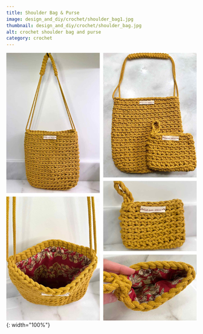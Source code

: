```yaml
---
title: Shoulder Bag & Purse
image: design_and_diy/crochet/shoulder_bag1.jpg
thumbnail: design_and_diy/crochet/shoulder_bag.jpg
alt: crochet shoulder bag and purse
category: crochet
---
```


![crochet shoulder bag](./assets/img/design_and_diy/crochet/shoulder_bag2.jpg){: width="100%"}
